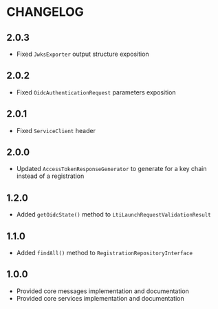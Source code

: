 CHANGELOG
=========

2.0.3
-----

* Fixed `JwksExporter` output structure exposition

2.0.2
-----

* Fixed `OidcAuthenticationRequest` parameters exposition

2.0.1
-----

* Fixed `ServiceClient` header


2.0.0
-----

* Updated `AccessTokenResponseGenerator` to generate for a key chain instead of a registration

1.2.0
-----

* Added `getOidcState()` method to `LtiLaunchRequestValidationResult`

1.1.0
-----

* Added `findAll()` method to `RegistrationRepositoryInterface`

1.0.0
-----

* Provided core messages implementation and documentation
* Provided core services implementation and documentation
